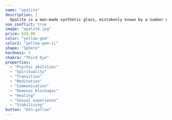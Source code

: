 ```yaml
---
name: "opalite"
description: |
  Opalite is a man-made synthetic glass, mistakenly known by a number of different names, including - Tiffany Stone, Opalised Fluorite and Purple Opal.
non_conflict: true
image: "opalite.jpg"
price: $10.00
color: "yellow-gem"
color2: "yellow-gem-ii"
shape: "Sphere"
hardness: 5
chakra: "Third Eye"
properties:
  - "Psychic abilities"
  - "Spirituality"
  - "Transition"
  - "Meditation"
  - "Communication"
  - "Removes blockages"
  - "Healing"
  - "Sexual experience"
  - "Stabilizing"
button: "btn-yellow"
---
```


